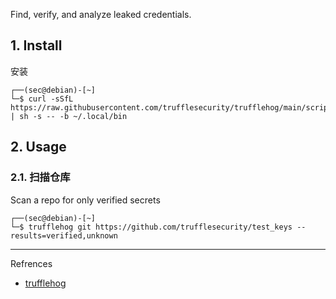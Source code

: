 Find, verify, and analyze leaked credentials.

## 1. Install

安装

```
┌──(sec@debian)-[~]
└─$ curl -sSfL https://raw.githubusercontent.com/trufflesecurity/trufflehog/main/scripts/install.sh | sh -s -- -b ~/.local/bin
```

## 2. Usage

### 2.1. 扫描仓库

Scan a repo for only verified secrets

```
┌──(sec@debian)-[~]
└─$ trufflehog git https://github.com/trufflesecurity/test_keys --results=verified,unknown
```

---

Refrences

- [trufflehog](https://github.com/trufflesecurity/trufflehog)